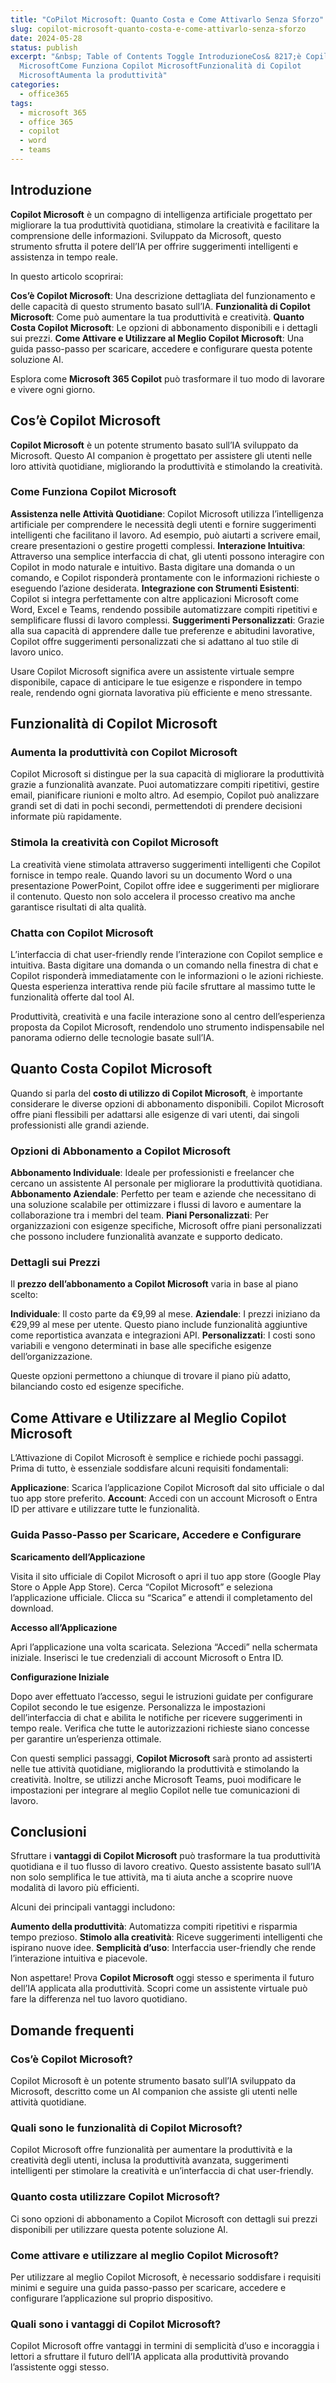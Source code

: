 ```yaml
---
title: "CoPilot Microsoft: Quanto Costa e Come Attivarlo Senza Sforzo"
slug: copilot-microsoft-quanto-costa-e-come-attivarlo-senza-sforzo
date: 2024-05-28
status: publish
excerpt: "&nbsp; Table of Contents Toggle IntroduzioneCos& 8217;è Copilot
  MicrosoftCome Funziona Copilot MicrosoftFunzionalità di Copilot
  MicrosoftAumenta la produttività"
categories:
  - office365
tags:
  - microsoft 365
  - office 365
  - copilot
  - word
  - teams
---
```


## Introduzione

**Copilot Microsoft** è un compagno di intelligenza artificiale progettato per migliorare la tua produttività quotidiana, stimolare la creatività e facilitare la comprensione delle informazioni. Sviluppato da Microsoft, questo strumento sfrutta il potere dell&#8217;IA per offrire suggerimenti intelligenti e assistenza in tempo reale.


In questo articolo scoprirai:



**Cos&#8217;è Copilot Microsoft**: Una descrizione dettagliata del funzionamento e delle capacità di questo strumento basato sull&#8217;IA.
**Funzionalità di Copilot Microsoft**: Come può aumentare la tua produttività e creatività.
**Quanto Costa Copilot Microsoft**: Le opzioni di abbonamento disponibili e i dettagli sui prezzi.
**Come Attivare e Utilizzare al Meglio Copilot Microsoft**: Una guida passo-passo per scaricare, accedere e configurare questa potente soluzione AI.

Esplora come **Microsoft 365 Copilot** può trasformare il tuo modo di lavorare e vivere ogni giorno.


## Cos&#8217;è Copilot Microsoft

**Copilot Microsoft** è un potente strumento basato sull&#8217;IA sviluppato da Microsoft. Questo AI companion è progettato per assistere gli utenti nelle loro attività quotidiane, migliorando la produttività e stimolando la creatività.


### Come Funziona Copilot Microsoft


**Assistenza nelle Attività Quotidiane**: Copilot Microsoft utilizza l&#8217;intelligenza artificiale per comprendere le necessità degli utenti e fornire suggerimenti intelligenti che facilitano il lavoro. Ad esempio, può aiutarti a scrivere email, creare presentazioni o gestire progetti complessi.
**Interazione Intuitiva**: Attraverso una semplice interfaccia di chat, gli utenti possono interagire con Copilot in modo naturale e intuitivo. Basta digitare una domanda o un comando, e Copilot risponderà prontamente con le informazioni richieste o eseguendo l&#8217;azione desiderata.
**Integrazione con Strumenti Esistenti**: Copilot si integra perfettamente con altre applicazioni Microsoft come Word, Excel e Teams, rendendo possibile automatizzare compiti ripetitivi e semplificare flussi di lavoro complessi.
**Suggerimenti Personalizzati**: Grazie alla sua capacità di apprendere dalle tue preferenze e abitudini lavorative, Copilot offre suggerimenti personalizzati che si adattano al tuo stile di lavoro unico.

Usare Copilot Microsoft significa avere un assistente virtuale sempre disponibile, capace di anticipare le tue esigenze e rispondere in tempo reale, rendendo ogni giornata lavorativa più efficiente e meno stressante.


## Funzionalità di Copilot Microsoft

### Aumenta la produttività con Copilot Microsoft

Copilot Microsoft si distingue per la sua capacità di migliorare la produttività grazie a funzionalità avanzate. Puoi automatizzare compiti ripetitivi, gestire email, pianificare riunioni e molto altro. Ad esempio, Copilot può analizzare grandi set di dati in pochi secondi, permettendoti di prendere decisioni informate più rapidamente.


### Stimola la creatività con Copilot Microsoft

La creatività viene stimolata attraverso suggerimenti intelligenti che Copilot fornisce in tempo reale. Quando lavori su un documento Word o una presentazione PowerPoint, Copilot offre idee e suggerimenti per migliorare il contenuto. Questo non solo accelera il processo creativo ma anche garantisce risultati di alta qualità.


### Chatta con Copilot Microsoft

L&#8217;interfaccia di chat user-friendly rende l&#8217;interazione con Copilot semplice e intuitiva. Basta digitare una domanda o un comando nella finestra di chat e Copilot risponderà immediatamente con le informazioni o le azioni richieste. Questa esperienza interattiva rende più facile sfruttare al massimo tutte le funzionalità offerte dal tool AI.


Produttività, creatività e una facile interazione sono al centro dell&#8217;esperienza proposta da Copilot Microsoft, rendendolo uno strumento indispensabile nel panorama odierno delle tecnologie basate sull&#8217;IA.


## Quanto Costa Copilot Microsoft

Quando si parla del **costo di utilizzo di Copilot Microsoft**, è importante considerare le diverse opzioni di abbonamento disponibili. Copilot Microsoft offre piani flessibili per adattarsi alle esigenze di vari utenti, dai singoli professionisti alle grandi aziende.


### Opzioni di Abbonamento a Copilot Microsoft


**Abbonamento Individuale**: Ideale per professionisti e freelancer che cercano un assistente AI personale per migliorare la produttività quotidiana.
**Abbonamento Aziendale**: Perfetto per team e aziende che necessitano di una soluzione scalabile per ottimizzare i flussi di lavoro e aumentare la collaborazione tra i membri del team.
**Piani Personalizzati**: Per organizzazioni con esigenze specifiche, Microsoft offre piani personalizzati che possono includere funzionalità avanzate e supporto dedicato.

### Dettagli sui Prezzi

Il **prezzo dell&#8217;abbonamento a Copilot Microsoft** varia in base al piano scelto:



**Individuale**: Il costo parte da €9,99 al mese.
**Aziendale**: I prezzi iniziano da €29,99 al mese per utente. Questo piano include funzionalità aggiuntive come reportistica avanzata e integrazioni API.
**Personalizzati**: I costi sono variabili e vengono determinati in base alle specifiche esigenze dell&#8217;organizzazione.

Queste opzioni permettono a chiunque di trovare il piano più adatto, bilanciando costo ed esigenze specifiche.


## Come Attivare e Utilizzare al Meglio Copilot Microsoft

L&#8217;Attivazione di Copilot Microsoft è semplice e richiede pochi passaggi. Prima di tutto, è essenziale soddisfare alcuni requisiti fondamentali:



**Applicazione**: Scarica l&#8217;applicazione Copilot Microsoft dal sito ufficiale o dal tuo app store preferito.
**Account**: Accedi con un account Microsoft o Entra ID per attivare e utilizzare tutte le funzionalità.

### Guida Passo-Passo per Scaricare, Accedere e Configurare


**Scaricamento dell&#8217;Applicazione**


Visita il sito ufficiale di Copilot Microsoft o apri il tuo app store (Google Play Store o Apple App Store).
Cerca &#8220;Copilot Microsoft&#8221; e seleziona l&#8217;applicazione ufficiale.
Clicca su &#8220;Scarica&#8221; e attendi il completamento del download.


**Accesso all&#8217;Applicazione**


Apri l&#8217;applicazione una volta scaricata.
Seleziona &#8220;Accedi&#8221; nella schermata iniziale.
Inserisci le tue credenziali di account Microsoft o Entra ID.


**Configurazione Iniziale**


Dopo aver effettuato l&#8217;accesso, segui le istruzioni guidate per configurare Copilot secondo le tue esigenze.
Personalizza le impostazioni dell&#8217;interfaccia di chat e abilita le notifiche per ricevere suggerimenti in tempo reale.
Verifica che tutte le autorizzazioni richieste siano concesse per garantire un&#8217;esperienza ottimale.

Con questi semplici passaggi, **Copilot Microsoft** sarà pronto ad assisterti nelle tue attività quotidiane, migliorando la produttività e stimolando la creatività. Inoltre, se utilizzi anche Microsoft Teams, puoi modificare le impostazioni per integrare al meglio Copilot nelle tue comunicazioni di lavoro.


## Conclusioni

Sfruttare i **vantaggi di Copilot Microsoft** può trasformare la tua produttività quotidiana e il tuo flusso di lavoro creativo. Questo assistente basato sull&#8217;IA non solo semplifica le tue attività, ma ti aiuta anche a scoprire nuove modalità di lavoro più efficienti.


Alcuni dei principali vantaggi includono:



**Aumento della produttività**: Automatizza compiti ripetitivi e risparmia tempo prezioso.
**Stimolo alla creatività**: Riceve suggerimenti intelligenti che ispirano nuove idee.
**Semplicità d&#8217;uso**: Interfaccia user-friendly che rende l&#8217;interazione intuitiva e piacevole.

Non aspettare! Prova **Copilot Microsoft** oggi stesso e sperimenta il futuro dell&#8217;IA applicata alla produttività. Scopri come un assistente virtuale può fare la differenza nel tuo lavoro quotidiano.


## Domande frequenti

### Cos&#8217;è Copilot Microsoft?

Copilot Microsoft è un potente strumento basato sull&#8217;IA sviluppato da Microsoft, descritto come un AI companion che assiste gli utenti nelle attività quotidiane.


### Quali sono le funzionalità di Copilot Microsoft?

Copilot Microsoft offre funzionalità per aumentare la produttività e la creatività degli utenti, inclusa la produttività avanzata, suggerimenti intelligenti per stimolare la creatività e un&#8217;interfaccia di chat user-friendly.


### Quanto costa utilizzare Copilot Microsoft?

Ci sono opzioni di abbonamento a Copilot Microsoft con dettagli sui prezzi disponibili per utilizzare questa potente soluzione AI.


### Come attivare e utilizzare al meglio Copilot Microsoft?

Per utilizzare al meglio Copilot Microsoft, è necessario soddisfare i requisiti minimi e seguire una guida passo-passo per scaricare, accedere e configurare l&#8217;applicazione sul proprio dispositivo.


### Quali sono i vantaggi di Copilot Microsoft?

Copilot Microsoft offre vantaggi in termini di semplicità d&#8217;uso e incoraggia i lettori a sfruttare il futuro dell&#8217;IA applicata alla produttività provando l&#8217;assistente oggi stesso.


&nbsp;


